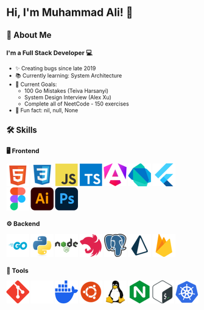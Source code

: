 # Hi, I'm Muhammad Ali! 👋

## 🚀 About Me

### I'm a Full Stack Developer 💻

- ✨ Creating bugs since late 2019
- 📚 Currently learning: System Architecture
- 🎯 Current Goals:
    - 100 Go Mistakes (Teiva Harsanyi)
    - System Design Interview (Alex Xu)
    - Complete all of NeetCode - 150 exercises
- 🎲 Fun fact: nil, null, None

## 🛠️ Skills

### 🖥️ Frontend

<div>  
<a href="https://w3.org/html/"><img src="images/html5.svg" alt="html5" width="60" height="60"/></a> 
<a href="https://w3schools.com/css/"><img src="images/css3.svg" alt="css3" width="60" height="60"/></a> 
<a href="https://developer.mozilla.org/en-US/docs/Web/JavaScript"><img src="images/js.svg" alt="javascript" width="60" height="60"/></a> 
<a href="https://typescriptlang.org/"><img src="images/ts.svg" alt="typescript" width="60" height="60"/></a> 
<a href="https://angular.io"><img src="images/angular.svg" alt="angular" width="60" height="60"/></a>
<a href="https://dart.dev"><img src="images/dart.svg" alt="dart" width="60" height="60"/></a> 
<a href="https://flutter.dev"><img src="images/flutter.svg" alt="flutter" width="60" height="60"/></a> 
<a href="https://figma.com/"><img src="images/figma.svg" alt="figma" width="60" height="60"/></a> 
<a href="https://adobe.com/in/products/illustrator.html"><img src="images/adobe-illustrator.svg" alt="illustrator" width="60" height="60"/></a> 
<a href="https://photoshop.com/en"><img src="images/photoshop.svg" alt="photoshop" width="60" height="60"/></a> 
</div>

### ⚙️ Backend

<div>  
<a href="https://go.dev"><img src="images/go.svg" alt="go" width="60" height="60"/></a> 
<a href="https://python.org"><img src="images/py.svg" alt="python" width="60" height="60"/></a> 
<a href="https://nodejs.org"><img src="images/nodejs.svg" alt="nodejs" width="60" height="60"/></a> 
<a href="https://nestjs.com/"><img src="images/nestjs.svg" alt="nestjs" width="60" height="60"/></a> 
<a href="https://postgresql.org"><img src="images/psql.svg" alt="postgresql" width="60" height="60"/></a> 
<a href="https://prisma.io/"><img src="images/prisma.svg" alt="prisma js" width="60" height="60"/></a>  
<a href="https://firebase.google.com/"><img src="images/firebase.svg" alt="firebase" width="60" height="60"/> </a></div>

### 🔧 Tools

<div>
<a href="https://git-scm.com/"><img src="images/git.svg" alt="git" width="60" height="60"/></a> 
<a href="https://github.com/"><img src="images/github.svg" alt="github" width="60" height="60"/></a> 
<a href="https://docker.com/"><img src="images/docker.svg" alt="docker" width="60" height="60"/></a> 
<a href="https://ubuntu.com/"><img src="images/ubuntu.svg" alt="ubuntu" width="60" height="60"/></a> 
<a href="https://linux.org/"><img src="images/linux.svg" alt="linux" width="60" height="60"/></a> 
<a href="https://nginx.com"><img src="images/nginx.svg" alt="nginx" width="60" height="60"/></a><a href="https://gnu.org/software/bash/"><img src="images/bash.svg" alt="bash" width="60" height="60"/></a> 
<a href="https://kubernetes.io"><img src="images/kubernetes.svg" alt="kubernetes" width="60" height="60"/></a> 
</div>

